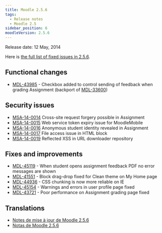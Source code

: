 ```yaml
---
title: Moodle 2.5.6
tags:
  - Release notes
  - Moodle 2.5
sidebar_position: 6
moodleVersion: 2.5.6
---
```

Release date: 12 May, 2014

Here is [the full list of fixed issues in 2.5.6](https://moodle.atlassian.net/secure/IssueNavigator!executeAdvanced.jspa?jqlQuery=project+%3D+mdl+AND+resolution+%3D+fixed+AND+fixVersion+in+%28%222.5.6%22%29+ORDER+BY+priority+DESC&runQuery=true&clear=true).

## Functional changes

- [MDL-43985](https://moodle.atlassian.net/browse/MDL-43985) - Checkbox added to control sending of feedback when grading Assignment (backport of [MDL-33600](https://moodle.atlassian.net/browse/MDL-33600))

## Security issues

- [MSA-14-0014](https://moodle.org/mod/forum/discuss.php?d=260361) Cross-site request forgery possible in Assignment
- [MSA-14-0015](https://moodle.org/mod/forum/discuss.php?d=260362) Web service token expiry issue for MoodleMobile
- [MSA-14-0016](https://moodle.org/mod/forum/discuss.php?d=260363) Anonymous student identity revealed in Assignment
- [MSA-14-0017](https://moodle.org/mod/forum/discuss.php?d=260364) File access issue in HTML block
- [MSA-14-0019](https://moodle.org/mod/forum/discuss.php?d=260366) Reflected XSS in URL downloader repository

## Fixes and improvements

- [MDL-45119](https://moodle.atlassian.net/browse/MDL-45119) - When student opens assignment feedback PDF no error messages are shown
- [MDL-41551](https://moodle.atlassian.net/browse/MDL-41551) - Block drag-drop fixed for Clean theme on My Home page
- [MDL-44936](https://moodle.atlassian.net/browse/MDL-44936) - CSS chunking is now more reliable on IE
- [MDL-45154](https://moodle.atlassian.net/browse/MDL-45154) - Warnings and errors in user profile page fixed
- [MDL-43721](https://moodle.atlassian.net/browse/MDL-43721) - Poor performance on Assignment grading page fixed

## Translations

- [Notes de mise à jour de Moodle 2.5.6](https://docs.moodle.org/fr/Notes_de_mise_à_jour_de_Moodle_2.5.6)
- [Notas de Moodle 2.5.6](https://docs.moodle.org/es/Notas_de_Moodle_2.5.6)
